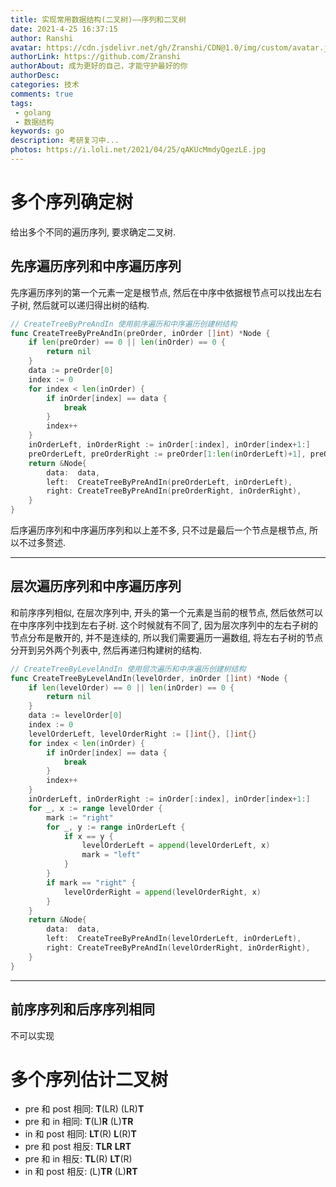 ```yaml
---
title: 实现常用数据结构(二叉树)——序列和二叉树
date: 2021-4-25 16:37:15
author: Ranshi
avatar: https://cdn.jsdelivr.net/gh/Zranshi/CDN@1.0/img/custom/avatar.jpg
authorLink: https://github.com/Zranshi
authorAbout: 成为更好的自己，才能守护最好的你
authorDesc: 
categories: 技术
comments: true
tags: 
 - golang
 - 数据结构
keywords: go
description: 考研复习中...
photos: https://i.loli.net/2021/04/25/qAKUcMmdyQgezLE.jpg
---
```


# 多个序列确定树

给出多个不同的遍历序列, 要求确定二叉树.

## 先序遍历序列和中序遍历序列
先序遍历序列的第一个元素一定是根节点, 然后在中序中依据根节点可以找出左右子树, 然后就可以递归得出树的结构.

```Go
// CreateTreeByPreAndIn 使用前序遍历和中序遍历创建树结构
func CreateTreeByPreAndIn(preOrder, inOrder []int) *Node {
	if len(preOrder) == 0 || len(inOrder) == 0 {
		return nil
	}
	data := preOrder[0]
	index := 0
	for index < len(inOrder) {
		if inOrder[index] == data {
			break
		}
		index++
	}
	inOrderLeft, inOrderRight := inOrder[:index], inOrder[index+1:]
	preOrderLeft, preOrderRight := preOrder[1:len(inOrderLeft)+1], preOrder[1+len(inOrderLeft):]
	return &Node{
		data:  data,
		left:  CreateTreeByPreAndIn(preOrderLeft, inOrderLeft),
		right: CreateTreeByPreAndIn(preOrderRight, inOrderRight),
	}
}
```

后序遍历序列和中序遍历序列和以上差不多, 只不过是最后一个节点是根节点, 所以不过多赘述.

-----

## 层次遍历序列和中序遍历序列

和前序序列相似, 在层次序列中, 开头的第一个元素是当前的根节点, 然后依然可以在中序序列中找到左右子树. 这个时候就有不同了, 因为层次序列中的左右子树的节点分布是散开的, 并不是连续的, 所以我们需要遍历一遍数组, 将左右子树的节点分开到另外两个列表中, 然后再递归构建树的结构.

```Go
// CreateTreeByLevelAndIn 使用层次遍历和中序遍历创建树结构
func CreateTreeByLevelAndIn(levelOrder, inOrder []int) *Node {
	if len(levelOrder) == 0 || len(inOrder) == 0 {
		return nil
	}
	data := levelOrder[0]
	index := 0
	levelOrderLeft, levelOrderRight := []int{}, []int{}
	for index < len(inOrder) {
		if inOrder[index] == data {
			break
		}
		index++
	}
	inOrderLeft, inOrderRight := inOrder[:index], inOrder[index+1:]
	for _, x := range levelOrder {
		mark := "right"
		for _, y := range inOrderLeft {
			if x == y {
				levelOrderLeft = append(levelOrderLeft, x)
				mark = "left"
			}
		}
		if mark == "right" {
			levelOrderRight = append(levelOrderRight, x)
		}
	}
	return &Node{
		data:  data,
		left:  CreateTreeByPreAndIn(levelOrderLeft, inOrderLeft),
		right: CreateTreeByPreAndIn(levelOrderRight, inOrderRight),
	}
}
```

-----

## 前序序列和后序序列相同

不可以实现

# 多个序列估计二叉树

- pre  和 post 相同: **T**(LR) (LR)**T**
- pre  和 in   相同: **T**(L)**R** (L)**TR**
- in   和 post 相同: **LT**(R) **L**(R)**T**
- pre  和 post 相反: **TLR** **LRT**
- pre  和 in   相反: **TL**(R) **LT**(R)
- in   和 post 相反: (L)**TR** (L)**RT**
